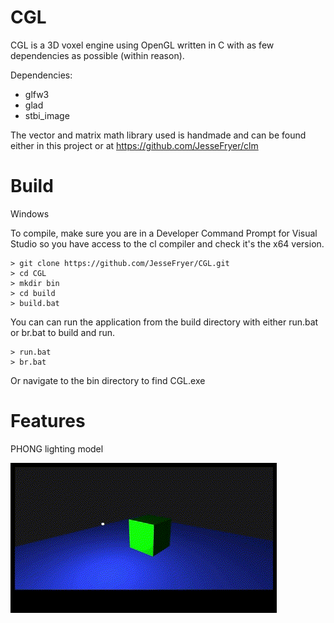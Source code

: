 # CGL
CGL is a 3D voxel engine using OpenGL written in C with as few dependencies as possible (within reason). 

Dependencies:
  - glfw3
  - glad
  - stbi_image

The vector and matrix math library used is handmade and can be found either in this project or at https://github.com/JesseFryer/clm
    
# Build

Windows

To compile, make sure you are in a Developer Command Prompt for Visual Studio so you have 
access to the cl compiler and check it's the x64 version.

```
> git clone https://github.com/JesseFryer/CGL.git
> cd CGL
> mkdir bin
> cd build
> build.bat
```

You can can run the application from the build directory with either run.bat
or br.bat to build and run.

```
> run.bat
> br.bat
```

Or navigate to the bin directory to find CGL.exe

# Features
PHONG lighting model


![](https://github.com/JesseFryer/CGL/blob/main/gifs/showcase1.gif)
